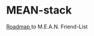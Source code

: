 # MEAN-stack

[Roadmap ](https://www.notion.so/M-E-A-N-Stack-3929cb58d9eb4745a8134459ad624f14) to M.E.A.N. Friend-List
